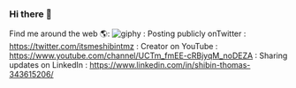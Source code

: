 ### Hi there 👋

<!--
**itsmeshibintmz/itsmeshibintmz** is a ✨ _special_ ✨ repository because its `README.md` (this file) appears on your GitHub profile.

Here are some ideas to get you started:

- 🔭 I’m currently working on ...
- 🌱 I’m currently learning ...
- 👯 I’m looking to collaborate on ...
- 🤔 I’m looking for help with ...
- 💬 Ask me about ...
- 📫 How to reach me: josephthomas948@gmail.com
- 😄 Pronouns: ...
- ⚡ Fun fact: ...
-->

Find me around the web 🌎:
![giphy](https://user-images.githubusercontent.com/52344717/126904420-bbc2372a-6384-4144-9bf9-7f8cfa77071e.gif)
: Posting publicly onTwitter : https://twitter.com/itsmeshibintmz
: Creator on YouTube : https://www.youtube.com/channel/UCTm_fmEE-cRBjyqM_noDEZA
: Sharing updates on LinkedIn : https://www.linkedin.com/in/shibin-thomas-343615206/
